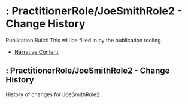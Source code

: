 # : PractitionerRole/JoeSmithRole2 - Change History

Publication Build: This will be filled in by the publication tooling

* [Narrative Content](PractitionerRole-JoeSmithRole2.html)

## : PractitionerRole/JoeSmithRole2 - Change History

History of changes for JoeSmithRole2 .